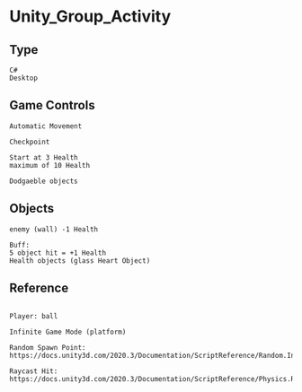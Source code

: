 # Unity_Group_Activity

## Type
```
C#
Desktop
```

## Game Controls
```
Automatic Movement

Checkpoint

Start at 3 Health
maximum of 10 Health

Dodgaeble objects
```

## Objects
```
enemy (wall) -1 Health

Buff:
5 object hit = +1 Health
Health objects (glass Heart Object)
```

## Reference
```

Player: ball

Infinite Game Mode (platform)

Random Spawn Point:
https://docs.unity3d.com/2020.3/Documentation/ScriptReference/Random.InitState.html

Raycast Hit:
https://docs.unity3d.com/2020.3/Documentation/ScriptReference/Physics.Raycast.html

```

